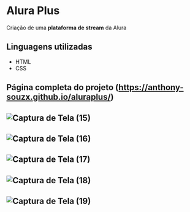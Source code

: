 # Alura Plus

Criação de uma **plataforma de stream** da Alura

## Linguagens utilizadas
- HTML
- CSS 

Página completa do projeto (https://anthony-souzx.github.io/aluraplus/)
-------------------------------------------------------------------------------------------------------------------------
![Captura de Tela (15)](https://github.com/Anthony-Souzx/aluraplus/assets/131879388/ccb9a817-f4a5-479b-a966-41dd68900dcb)
-------------------------------------------------------------------------------------------------------------------------
![Captura de Tela (16)](https://github.com/Anthony-Souzx/aluraplus/assets/131879388/082bd4a7-3951-49e5-b8fe-dc124b633b23)
-------------------------------------------------------------------------------------------------------------------------
![Captura de Tela (17)](https://github.com/Anthony-Souzx/aluraplus/assets/131879388/5248cfaa-e24b-4748-8b71-693093cd4af7)
-------------------------------------------------------------------------------------------------------------------------
![Captura de Tela (18)](https://github.com/Anthony-Souzx/aluraplus/assets/131879388/b1c70550-9458-4a01-9769-31540d113ff5)
-------------------------------------------------------------------------------------------------------------------------
![Captura de Tela (19)](https://github.com/Anthony-Souzx/aluraplus/assets/131879388/7758a30f-8032-45ce-8c03-544a676ddeee)
-------------------------------------------------------------------------------------------------------------------------
